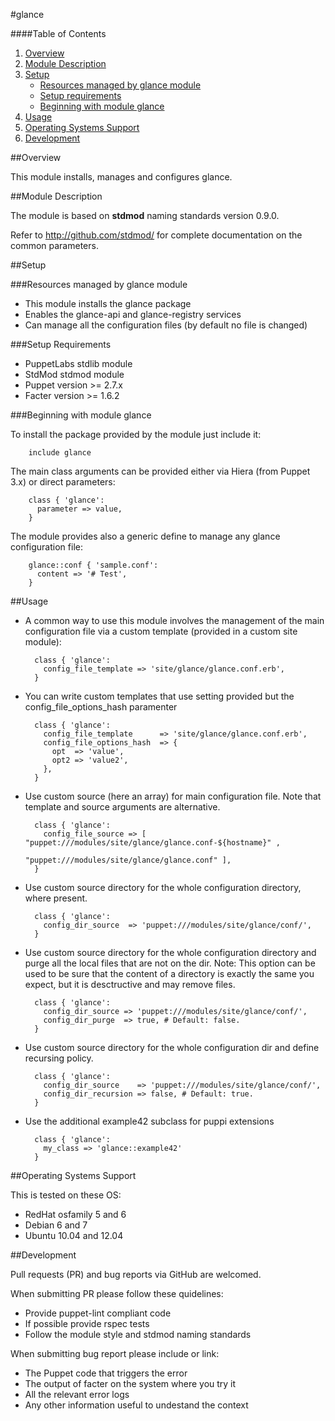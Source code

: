 #glance

####Table of Contents

1. [Overview](#overview)
2. [Module Description](#module-description)
3. [Setup](#setup)
    * [Resources managed by glance module](#resources-managed-by-glance-module)
    * [Setup requirements](#setup-requirements)
    * [Beginning with module glance](#beginning-with-module-glance)
4. [Usage](#usage)
5. [Operating Systems Support](#operating-systems-support)
6. [Development](#development)

##Overview

This module installs, manages and configures glance.

##Module Description

The module is based on **stdmod** naming standards version 0.9.0.

Refer to http://github.com/stdmod/ for complete documentation on the common parameters.


##Setup

###Resources managed by glance module
* This module installs the glance package
* Enables the glance-api and glance-registry services
* Can manage all the configuration files (by default no file is changed)

###Setup Requirements
* PuppetLabs stdlib module
* StdMod stdmod module
* Puppet version >= 2.7.x
* Facter version >= 1.6.2

###Beginning with module glance

To install the package provided by the module just include it:

        include glance

The main class arguments can be provided either via Hiera (from Puppet 3.x) or direct parameters:

        class { 'glance':
          parameter => value,
        }

The module provides also a generic define to manage any glance configuration file:

        glance::conf { 'sample.conf':
          content => '# Test',
        }


##Usage

* A common way to use this module involves the management of the main configuration file via a custom template (provided in a custom site module):

        class { 'glance':
          config_file_template => 'site/glance/glance.conf.erb',
        }

* You can write custom templates that use setting provided but the config_file_options_hash paramenter

        class { 'glance':
          config_file_template      => 'site/glance/glance.conf.erb',
          config_file_options_hash  => {
            opt  => 'value',
            opt2 => 'value2',
          },
        }

* Use custom source (here an array) for main configuration file. Note that template and source arguments are alternative.

        class { 'glance':
          config_file_source => [ "puppet:///modules/site/glance/glance.conf-${hostname}" ,
                                  "puppet:///modules/site/glance/glance.conf" ],
        }


* Use custom source directory for the whole configuration directory, where present.

        class { 'glance':
          config_dir_source  => 'puppet:///modules/site/glance/conf/',
        }

* Use custom source directory for the whole configuration directory and purge all the local files that are not on the dir.
  Note: This option can be used to be sure that the content of a directory is exactly the same you expect, but it is desctructive and may remove files.

        class { 'glance':
          config_dir_source => 'puppet:///modules/site/glance/conf/',
          config_dir_purge  => true, # Default: false.
        }

* Use custom source directory for the whole configuration dir and define recursing policy.

        class { 'glance':
          config_dir_source    => 'puppet:///modules/site/glance/conf/',
          config_dir_recursion => false, # Default: true.
        }

* Use the additional example42 subclass for puppi extensions

        class { 'glance':
          my_class => 'glance::example42'
        }

##Operating Systems Support

This is tested on these OS:
- RedHat osfamily 5 and 6
- Debian 6 and 7
- Ubuntu 10.04 and 12.04


##Development

Pull requests (PR) and bug reports via GitHub are welcomed.

When submitting PR please follow these quidelines:
- Provide puppet-lint compliant code
- If possible provide rspec tests
- Follow the module style and stdmod naming standards

When submitting bug report please include or link:
- The Puppet code that triggers the error
- The output of facter on the system where you try it
- All the relevant error logs
- Any other information useful to undestand the context
